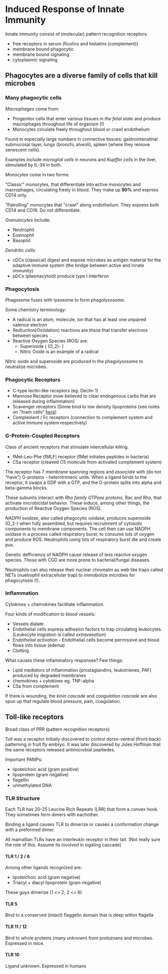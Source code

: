 # Induced Response of Innate Immunity

Innate immunity consist of (molecular) pattern recognition receptors:
- free receptors in serum (ficolins and histatins (complement))
- membrane bound phagocytic
- membrane bound signaling
- cytoplasmic signaling

## Phagocytes are a diverse family of cells that kill microbes

### Many phagocytic cells

*Macrophages* come from:

- Progenitor cells that enter various tissues _in the fetal state_ and produce macrophages throughout life of organism (!)
- Monocytes circulate freely throughout blood or crawl endothelium

Found in especially large numbers in connective tissues: gastrointenstinal
submucosal layer, lungs (bronchi, alveoli), spleen (where they remove senescent
cells).

Examples include *microglial cells* in neurons and *Kupffer cells* in the
liver, stimulated by IL-34 in both.

*Monocytes* come in two forms:

"Classic" monocytes, that differentiate into active monocytes and macrophages,
circulating freely in blood. They make up **90%** and express CD14 only.

"Patrolling" monocytes that "crawl" along endothelium. They express both CD14
and CD16. Do not differentiate.

*Granulocytes* include:

- Neutrophil
- Eosinophil
- Basophil

*Dendritic cells*:

- cDCs (classical) digest and expose microbes as antigen material for the
adaptive immune system (the bridge between active and innate immunity)
- pDCs (plasmacytoid) produce type I interferon

### Phagocytosis

Phagosome fuses with lysosome to form phagolysosome.

Some chemistry terminology:

* A radical is an atom, molecule, ion that has at least one unpaired valence electron
* Red(uction)Ox(idation) reactions are thsoe that transfer electrons between species
* Reactive Oxygen Species (ROS) are:
    * Superoxide ( (O_2)- )
    * Nitric Oxide is an example of a radical

Nitric oxide and superoxide are produced in the phagolysosome to neutralize
microbes.

### Phagocytic Receptors

* C-type lectin-like receptors (eg. Dectin 1)
* Mannose Receptor (now believed to clear endogenous carbs that are released during inflammation)
* Scavenger receptors (Some bind to low density lipoproteins (see notes on "foam cells" [here](./lipoproteins))
* Complement / Fc receptors (connection to complement system and active immune system respectively)

### G-Protein-Coupled Receptors

Class of ancient receptors that stimulate intercellular killing.

* fMet-Leu-Phe (fMLF) receptor (fMet initiates peptides in bacteria)
* C5a receptor (cleaved C5 molecule from activated complement system)

The receptor has 7 membrane spanning regions and *associate* with (do not
"have") G-proteins - heterotrimeric units.  When a ligand binds to the
receptor, it swaps a GDP with a GTP, and the G-protein splits into alpha and
beta-gamma blocks.

These subunits interact with *Rho family GTPase proteins*, Rac and Rho, that
activate microbicidal behavior. These induce, among other things, the
production of Reactive Oxygen Species (ROS).

*NADPH oxidase*, also called phagocytic oxidase, produces superoxide (O_2-)
when fully assembled, but requires recruitment of cytosolic components to
membrane components. The cell then can use NADPH oxidase in a process called
respiratory burst, to consume lots of oxygen and produce ROS. Neutrophils using
lots of respiratory burst die and create pus.

Genetic defficiency of NADPH cause release of less reactive oxygen species.
Those with CGD are more prone to bacterial/fungal diseases.

Neutrophils can also release their nuclear chromatin as web like traps called
NETs (nuetrophil extracellular trap) to immobolize microbes for phagocytosis
(!).

### Inflammation

Cytokines + chemokines facilitate inflammation.

Four kinds of modification to blood vessels:

- Vessels dialate
- Endothelial cells express adhesion factors to trap circulating leukocytes. (Leukocyte migration is called *extravasation*)
- *Endothelial activation* - Endothelial cells become permissive and blood flows into tissue (edema)
- Clotting

What causes these inflammatory responses? Few things:

- Lipid mediators of inflammation (prostaglandins, leukotrienes, PAF) produced
by degraded membranes
- chemokines + cytokines eg. TNF-alpha
- C5a from complement

If there is wounding, the *kinin cascade* and *coagulation cascade* are also
spun up that regulate blood pressure, pain, coagulation.

## Toll-like receptors

Broad class of PRR (pattern recognition receptors)

Toll was a receptor initially discovered to control dorso-ventral (front-back) patterning in
fruit fly embryo. It was later discovered by Jules Hoffman that the same
receptors released antimicrobial peptiedes.

Important PAMPs:

- lipoteichoic acid (gram positive)
- lipoprotein (gram negative)
- flagellin
- unmethylated DNA

### TLR Structure

Each TLR has 20-25 Leucine Rich Repeats (LRR) that form a convex hook.
They sometimes form dimers with eachother.

Binding a ligand causes TLR to dimerize or causes a conformation change with a
preformed dimer.

All mamallian TLRs have an interleukin receptor in their tail. (Not really sure
the role of this. Assume its involved in sigaling cascade)

#### TLR 1 / 2 / 6

Among other ligands recognized are:
- lipoteichoic acid (gram negative)
- Triacyl + diacyl lipoprotein (gram negative)

These guys dimerize (1 <> 2; 2 <> 6)

#### TLR 5

Bind to a conserved (intact) flaggelin domain that is deep within flagella

#### TLR 11 / 12

Bind to whole proteins (many unknown) from protozoans and microbes. Expressed
in mice.

#### TLR 10

Ligand unknown. Expressed in humans
